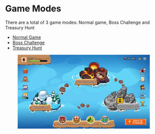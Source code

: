 # Game Modes

There are a total of 3 game modes: Normal game, Boss Challenge and Treasury Hunt

* [Normal Game](normal-game-pvp.md)
* [Boss Challenge](boss-challenge-pve.md)
* [Treasury Hunt](treasury-hunt/)

<figure><img src="../../.gitbook/assets/image (1) (1) (1) (1) (1).png" alt=""><figcaption></figcaption></figure>
